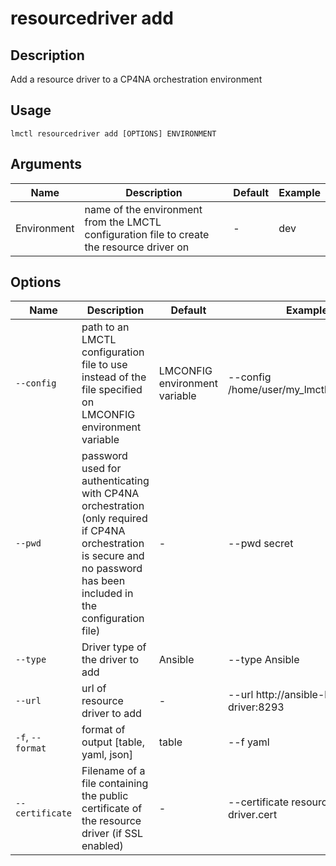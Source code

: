 # resourcedriver add

## Description

Add a resource driver to a CP4NA orchestration environment

## Usage

```
lmctl resourcedriver add [OPTIONS] ENVIRONMENT
```

## Arguments

| Name        | Description                                                                                 | Default | Example |
| ----------- | ------------------------------------------------------------------------------------------- | ------- | ------- |
| Environment | name of the environment from the LMCTL configuration file to create the resource driver on | -       | dev     |

## Options

| Name             | Description                                                                                                                          | Default                       | Example                                    |
| ---------------- | ------------------------------------------------------------------------------------------------------------------------------------ | ----------------------------- | ------------------------------------------ |
| `--config`       | path to an LMCTL configuration file to use instead of the file specified on LMCONFIG environment variable                            | LMCONFIG environment variable | --config /home/user/my_lmctl_config.yaml   |
| `--pwd`          | password used for authenticating with CP4NA orchestration (only required if CP4NA orchestration is secure and no password has been included in the configuration file) | -                             | --pwd secret                               |
| `--type`         | Driver type of the driver to add                                                                                                  | Ansible                       | --type Ansible                             |
| `--url`          | url of resource driver to add                                                                                                       | -                             | --url http://ansible-lifecycle-driver:8293 |
| `-f`, `--format` | format of output [table, yaml, json]                                                                                                 | table                         | --f yaml                                   |
| `--certificate` | Filename of a file containing the public certificate of the resource driver (if SSL enabled) | - | --certificate resource-driver.cert |